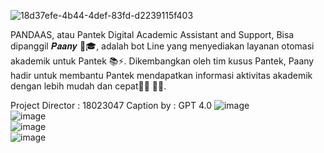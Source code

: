 ![18d37efe-4b44-4def-83fd-d2239115f403](https://github.com/user-attachments/assets/53e40fa9-5e34-4175-86b7-d43c39ca1546)

PANDAAS, atau Pantek Digital Academic Assistant and Support, Bisa dipanggil 𝑷𝒂𝒂𝒏𝒚 🤖🎓, adalah bot Line yang menyediakan layanan otomasi akademik untuk Pantek 📚⚡. Dikembangkan oleh tim kusus Pantek, Paany hadir untuk membantu Pantek mendapatkan informasi aktivitas akademik dengan lebih mudah dan cepat📅✅ 🚀🎯.

Project Director : 18023047
Caption by : GPT 4.0
![image](https://github.com/user-attachments/assets/827ce0be-233d-474c-b025-734957202bcc)  
![image](https://github.com/user-attachments/assets/68503f41-a7cc-4b05-855c-bfe67eefb260)  
![image](https://github.com/user-attachments/assets/ce382682-70ff-431c-8b41-51d6a803fe49)  
![image](https://github.com/user-attachments/assets/7d1f437c-7d69-44cd-96b1-9ce5aa984680)

